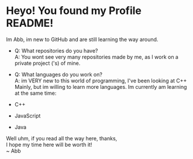 # Heyo! You found my Profile README!
Im Abb, im new to GitHub and are still learning the way around.

*  Q: What repositories do you have?\
A: You wont see very many repositories made by me, as I work on a private project ('s) of mine.

* Q: What languages do you work on?\
A: im VERY new to this world of programming, I've been looking at C++ Mainly, but im willing to learn more languages.
Im currently am learning at the same time:
* C++
* JavaScript
* Java

Well uhm, if you read all the way here, thanks,\
I hope my time here will be worth it!\
~ Abb
